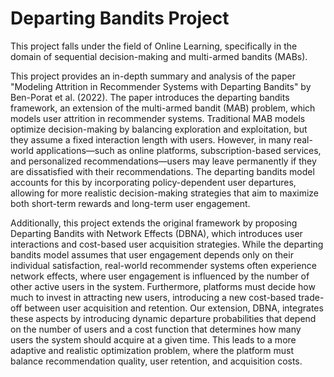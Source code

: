 # Departing Bandits Project
This project falls under the field of Online Learning, specifically in the domain of sequential decision-making and multi-armed bandits (MABs).

This project provides an in-depth summary and analysis of the paper "Modeling Attrition in Recommender Systems with Departing Bandits" by Ben-Porat et al. (2022). The paper introduces the departing bandits framework, an extension of the multi-armed bandit (MAB) problem, which models user attrition in recommender systems. Traditional MAB models optimize decision-making by balancing exploration and exploitation, but they assume a fixed interaction length with users. However, in many real-world applications—such as online platforms, subscription-based services, and personalized recommendations—users may leave permanently if they are dissatisfied with their recommendations. The departing bandits model accounts for this by incorporating policy-dependent user departures, allowing for more realistic decision-making strategies that aim to maximize both short-term rewards and long-term user engagement.

Additionally, this project extends the original framework by proposing Departing Bandits with Network Effects (DBNA), which introduces user interactions and cost-based user acquisition strategies. While the departing bandits model assumes that user engagement depends only on their individual satisfaction, real-world recommender systems often experience network effects, where user engagement is influenced by the number of other active users in the system. Furthermore, platforms must decide how much to invest in attracting new users, introducing a new cost-based trade-off between user acquisition and retention. Our extension, DBNA, integrates these aspects by introducing dynamic departure probabilities that depend on the number of users and a cost function that determines how many users the system should acquire at a given time. This leads to a more adaptive and realistic optimization problem, where the platform must balance recommendation quality, user retention, and acquisition costs.
